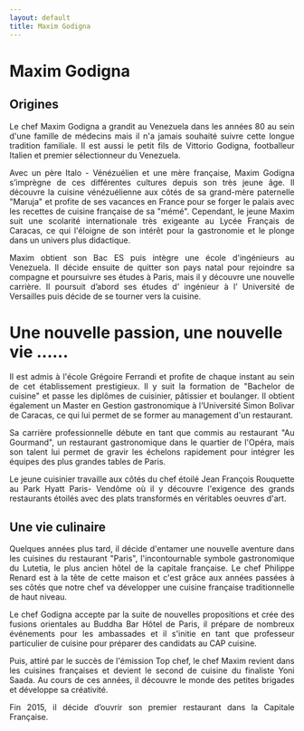 ```yaml
--- 
layout: default 
title: Maxim Godigna
---
```



<div class="page-breadcrumb">
    <div class="container text-center">
        <h1>Maxim Godigna</h1>
    </div>
</div>
<div class="space-40"></div>
<div class="container">
    <div class="row">
        <div class="col-lg-8 col-lg-offset-2">
            <div class="margin-b-40">
                <h2 class="text-uppercase text-center">Origines</h2>
                <p style="text-align: justify;">
 Le chef Maxim Godigna a grandit au Venezuela dans les années 80 au sein d'une famille de médecins mais il n'a jamais souhaité suivre cette longue tradition familiale. Il est aussi le petit fils de Vittorio Godigna, footballeur Italien et premier sélectionneur du Venezuela.
                </p>
                <p style="text-align: justify;">
Avec un père Italo - Vénézuélien et une mère française, Maxim Godigna s’imprègne de ces différentes cultures depuis son très jeune âge. Il découvre la cuisine vénézuélienne aux côtés de sa grand-mère paternelle "Maruja" et profite de ses vacances en France pour se forger le palais avec les recettes de cuisine française de sa "mémé". Cependant, le jeune Maxim suit une scolarité internationale très exigeante au Lycée Français de Caracas, ce qui l'éloigne de son intérêt pour la gastronomie et le plonge dans un univers plus didactique.
                </p>
                <p style="text-align: justify;">
Maxim obtient son Bac ES puis intègre une école d'ingénieurs au Venezuela. Il décide ensuite de quitter son pays natal pour rejoindre sa compagne et poursuivre ses études à Paris, mais il y découvre une nouvelle carrière. Il poursuit d’abord ses études d’ ingénieur à l’ Université de Versailles puis décide de se tourner vers la cuisine.
                </p>
            </div>
        </div>
    </div>
</div>
<div class="about-chefs">
    <div class="container">
        <div class="row">
            <div class="col-md-8 col-md-offset-2 text-center">
                <h1 class="text-uppercase">Une nouvelle passion, une nouvelle vie ...... </h1>
                <p style="text-align: justify;">
Il est admis à l'école Grégoire Ferrandi et profite de chaque instant au sein de cet établissement prestigieux. Il y suit la formation de "Bachelor de cuisine" et passe les diplômes de cuisinier, pâtissier et boulanger. Il obtient également un Master en Gestion gastronomique à l'Université Simon Bolivar de Caracas, ce qui lui permet de se former au management d'un restaurant.
                </p>
                <p style="text-align: justify;">
                    Sa carrière professionnelle débute en tant que commis au restaurant "Au Gourmand", un restaurant gastronomique dans le quartier de l'Opéra, mais son talent lui permet de gravir les échelons rapidement pour intégrer les équipes des plus grandes tables de Paris.
                </p>
                <p style="text-align: justify;">
                    Le jeune cuisinier travaille aux côtés du chef étoilé Jean François Rouquette au Park Hyatt Paris- Vendôme où il y découvre l'exigence des grands restaurants étoilés avec des plats transformés en véritables oeuvres d'art.
                </p>
            </div>
        </div>
    </div>
</div>
<div class="space-40"></div>
<div class="container">
    <div class="row">
        <div class="col-lg-8 col-lg-offset-2">
            <div class="margin-b-40">
                <h2 class="text-uppercase text-center">Une vie culinaire</h2>
                <p style="text-align: justify;">
                    Quelques années plus tard, il décide d'entamer une nouvelle aventure dans les cuisines du restaurant "Paris", l'incontournable symbole gastronomique du Lutetia, le plus ancien hôtel de la capitale française. Le chef Philippe Renard est à la tête de cette
                    maison et c'est grâce aux années passées à ses côtés que notre chef va développer une cuisine française traditionnelle de haut niveau.
                </p>
                <p style="text-align: justify;">
                    Le chef Godigna accepte par la suite de nouvelles propositions et crée des fusions orientales au Buddha Bar Hôtel de Paris, il prépare de nombreux événements pour les ambassades et il s'initie en tant que professeur particulier de cuisine pour préparer
                    des candidats au CAP cuisine.
                </p>
                <p style="text-align: justify;">
Puis, attiré par le succès de l'émission Top chef, le chef Maxim revient dans les cuisines françaises et devient le second de cuisine du finaliste Yoni Saada. Au cours de ces années, il découvre le monde des petites brigades et développe sa créativité.
                </p>
                <p style="text-align: justify;">
                   Fin 2015, il décide d’ouvrir son premier restaurant dans la Capitale Française.
                </p>                
            </div>
        </div>
    </div>
</div>
<div class="space-40"></div>
